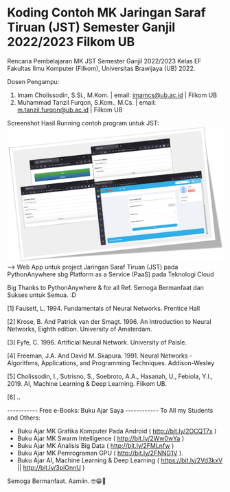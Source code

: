 # Koding Contoh MK Jaringan Saraf Tiruan (JST) Semester Ganjil 2022/2023 Filkom UB
Rencana Pembelajaran MK JST Semester Ganjil 2022/2023 Kelas EF
Fakultas Ilmu Komputer (Filkom), Universitas Brawijaya (UB) 2022.

Dosen Pengampu: 
1. Imam Cholissodin, S.Si., M.Kom. | email: imamcs@ub.ac.id | Filkom UB
2. Muhammad Tanzil Furqon, S.Kom., M.Cs. | email: m.tanzil.furqon@ub.ac.id | Filkom UB

Screenshot Hasil Running contoh program untuk JST:
![Ngrok x Flask on Google Colab - Login & Register - BigDataApps Rev2.1](https://github.com/imamcs19/FGA-Big-Data-Using-Python-Filkom-x-Mipa-UB-2021/blob/main/Ngrok%20x%20Flask%20on%20Google%20Colab%20-%20Login%20%26%20Register%20-%20BigDataApps%20Rev2.1.png)
--> Web App untuk project Jaringan Saraf Tiruan (JST) pada PythonAnywhere sbg Platform as a Service (PaaS) pada Teknologi Cloud

Big Thanks to PythonAnywhere & for all Ref. Semoga Bermanfaat dan Sukses untuk Semua. :D

[1]	Fausett, L. 1994. Fundamentals of Neural Networks. Prentice Hall

[2] Krose, B. And Patrick van der Smagt. 1996. An Introduction to Neural Networks, Eighth edition. University of Amsterdam.

[3] Fyfe, C. 1996. Artificial Neural Network. University of Paisle.

[4] Freeman, J.A. And David M. Skapura. 1991. Neural Networks - Algorithms, Applications, and Programming Techniques. Addison-Wesley

[5] Cholissodin, I., Sutrisno, S., Soebroto, A.A., Hasanah, U., Febiola, Y.I., 2019. AI, Machine Learning & Deep Learning. Filkom UB.

[6]	..

----------- Free e-Books: Buku Ajar Saya ------------
 To All my Students and Others:
+ Buku Ajar MK Grafika Komputer Pada Android ( http://bit.ly/2OCQT7x​ )
+ Buku Ajar MK Swarm Intelligence ( http://bit.ly/2Ww0wYa​ )
+ Buku Ajar MK Analisis Big Data ( http://bit.ly/2FMLnfw​ ) 
+ Buku Ajar MK Pemrograman GPU ( http://bit.ly/2FNNG1V​ ).
+ Buku Ajar AI, Machine Learning & Deep Learning ( https://bit.ly/2Vd3kxV || http://bit.ly/3piOnnU )

Semoga Bermanfaat. Aamiin. 🤓😁🤲
